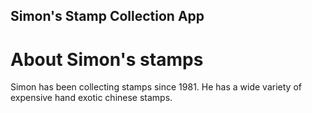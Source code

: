 Simon's Stamp Collection App
--------

# About Simon's stamps 

Simon has been collecting stamps since 1981. 
He has a wide variety of expensive hand exotic chinese stamps. 
